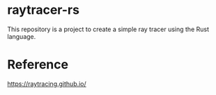 # raytracer-rs
This repository is a project to create a simple ray tracer using the Rust language.

# Reference
https://raytracing.github.io/
